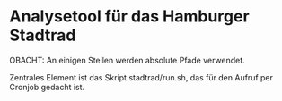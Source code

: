 Analysetool für das Hamburger Stadtrad
======================================

OBACHT: An einigen Stellen werden absolute Pfade verwendet.

Zentrales Element ist das Skript stadtrad/run.sh, das für den Aufruf per Cronjob gedacht ist.
